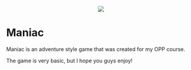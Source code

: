 <p align="center">
  <img src="Maniac - versão final/Maniac2.2/Imagens/TelaAbertura.png" />
</p>

# Maniac

Maniac is an adventure style game that was created for my OPP course. 

The game is very basic, but I hope you guys enjoy!
